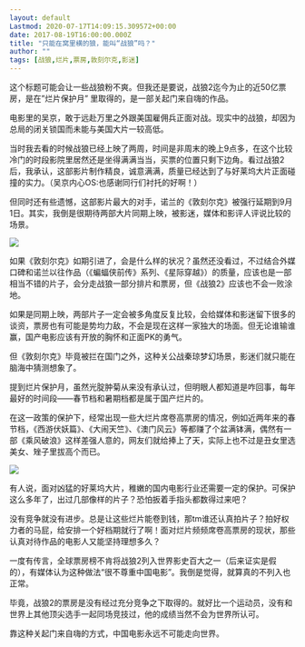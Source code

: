 ```yaml
---
layout: default
Lastmod: 2020-07-17T14:09:15.309572+00:00
date: 2017-08-19T16:00:00.000Z
title: "只能在窝里横的狼，能叫“战狼”吗？"
author: ""
tags: [战狼,烂片,票房,敦刻尔克,影迷]
---
```


这个标题可能会让一些战狼粉不爽。但我还是要说，战狼2迄今为止的近50亿票房，是在”烂片保护月” 里取得的，是一部关起门来自嗨的作品。

电影里的吴京，敢于远赴万里之外跟美国雇佣兵正面对战。现实中的战狼，却因为总局的闭关锁国而未能与美国大片一较高低。

当时我去看的时候战狼已经上映了两周，时间是非周末的晚上9点多，在这个比较冷门的时段影院里居然还是坐得满满当当，买票的位置只剩下边角。看过战狼2后，我承认，这部影片制作精良，诚意满满，质量已经达到了与好莱坞大片正面碰撞的实力。（吴京内心OS:也感谢同行们衬托的好啊！）

但同时还有些遗憾，这部影片最大的对手，诺兰的《敦刻尔克》被强行延期到9月1日。其实，我倒是很期待两部大片同期上映，被影迷，媒体和影评人评说比较的场景。  

![](https://images.weserv.nl/?url=https%3A//pic1.zhimg.com/v2-dff6744a99bc2c9f913aab41ad730890_b.jpg)

如果《敦刻尔克》如期引进了，会是什么样的状况？虽然还没看过，不过结合外媒口碑和诺兰以往作品（《蝙蝠侠前传》系列、《星际穿越》）的质量，应该也是一部相当不错的片子，会分走战狼一部分排片和票房，但《战狼2》应该也不会一败涂地。

如果是同期上映，两部片子一定会被多角度反复比较，会给媒体和影迷留下很多的谈资，票房也有可能是势均力敌，不会是现在这样一家独大的场面。但无论谁输谁赢，国产电影应该有开放的胸怀和正面PK的勇气。

但《敦刻尔克》毕竟被拦在国门之外，这种关公战秦琼梦幻场景，影迷们就只能在脑海中猜测想象了。

提到烂片保护月，虽然光腚肿菊从来没有承认过，但明眼人都知道是咋回事，每年最好的时间段——春节档和暑期档都是属于国产烂片的。

在这一政策的保护下，经常出现一些大烂片席卷高票房的情况，例如近两年来的春节档，《西游伏妖篇》、《大闹天竺》、《澳门风云》等都赚了个盆满钵满，偶然有一部《乘风破浪》这样差强人意的，网友们就给捧上了天，实际上也不过是丑女里选美女、矬子里拔高个而已。

![](https://images.weserv.nl/?url=https%3A//picb.zhimg.com/v2-c7edb6f4cbbce16be94a4cacc7461e71_b.png)

有人说，面对凶猛的好莱坞大片，稚嫩的国内电影行业还需要一定的保护。可保护这么多年了，出过几部像样的片子？恐怕扳着手指头都数得过来吧？

没有竞争就没有进步。总是让这些烂片能卷到钱，那tm谁还认真拍片子？拍好权力者的马屁，给安排一个好档期就行了啊！面对烂片频频席卷高票房的现状，那些认真对待作品的电影人又能坚持理想多久？

一度有传言，全球票房榜不肯将战狼2列入世界影史百大之一（后来证实是假的），有媒体认为这种做法“很不尊重中国电影”。我倒是觉得，就算真的不列入也正常。

毕竟，战狼2的票房是没有经过充分竞争之下取得的。就好比一个运动员，没有和世界上其他顶尖选手一起同场竞技过，他的成绩当然不会为世界所认可。

靠这种关起门来自嗨的方式，中国电影永远不可能走向世界。

